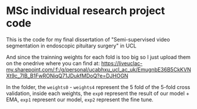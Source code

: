 # MSc individual research project code
This is the code for my final dissertation of "Semi-supervised video segmentation in endoscopic pituitary surgery" in UCL

And since the trainning weights for each fold is too big so I just upload them on the onedrive where you can find at: https://liveuclac-my.sharepoint.com/:f:/g/personal/ucabhxu_ucl_ac_uk/EmugnbE36B5CkKVNXt9c_7IB_B1FwRONiqQ71JDukfMDoQ?e=DJHOGN

In the folder, the `weights0` - `weights4` represent the 5 fold of the 5-fold cross validation, inside each weights, the `exp0` represent the result of our model + EMA, 
`exp1` represent our model, `exp2` represent the fine tune.
